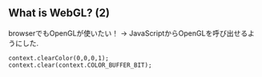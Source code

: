 ##  What is WebGL? (2)

browserでもOpenGLが使いたい！
-> JavaScriptからOpenGLを呼び出せるようにした.

```
context.clearColor(0,0,0,1);
context.clear(context.COLOR_BUFFER_BIT);
```
